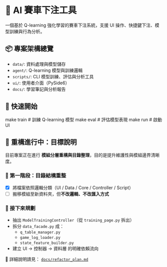 # 🚗 AI 賽車下注工具

一個基於 Q-learning 強化學習的賽車下注系統，支援 UI 操作、快捷鍵下注、模型訓練與行為分析。

## 📦 專案架構總覽

- `data/`: 資料處理與模型儲存
- `agent/`: Q-learning 模型與訓練邏輯
- `scripts/`: CLI 模型訓練、評估與分析工具
- `ui/`: 使用者介面（PySide6）
- `docs/`: 學習筆記與分析報告

## 🚀 快速開始

make train    # 訓練 Q-learning 模型
make eval     # 評估模型表現
make run      # 啟動 UI

## 🚧 重構進行中：目標說明

目前專案正在進行 **模組分層重構與目錄整理**，目的是提升維護性與模組邊界清晰度。

### 🔧 第一階段：目錄結構重整
- [x] 將檔案依照邏輯分類（UI / Data / Core / Controller / Script）
- [ ] 搬移模組至新資料夾，但**不改邏輯、不改匯入方式**

### 🎯 接下來規劃
- 抽出 `ModelTrainingController`（從 `training_page.py` 拆出）
- 拆分 `data_facade.py` 成：
  - `q_table_manager.py`
  - `game_log_loader.py`
  - `state_feature_builder.py`
- 建立 UI → 控制器 → 資料層 的明確依賴流向

📄 詳細說明請見：
[`docs/refactor_plan.md`](docs/refactor_plan.md)


